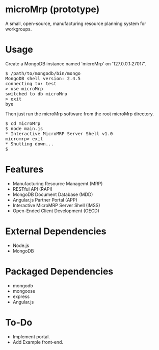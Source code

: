 microMrp (prototype)
========

A small, open-source, manufacturing resource planning system for workgroups.

Usage
========

Create a MongoDB instance named 'microMrp' on '127.0.0.1:27017'.

<pre>
$ /path/to/mongodb/bin/mongo
MongoDB shell version: 2.4.5
connecting to: test
> use microMrp
switched to db microMrp
> exit
bye
</pre>

Then just run the microMrp software from the root microMrp directory.

<pre>
$ cd microMrp
$ node main.js
* Interactive MicroMRP Server Shell v1.0
micromrp> exit
* Shutting down...
$
</pre>

Features
========

* Manufacturing Resource Managemt (MRP)
* RESTful API (RAPI)
* MongoDB Document Database (MDD)
* Angular.js Partner Portal (APP)
* Interactive MicroMRP Server Shell (IMSS)
* Open-Ended Client Development (OECD)

External Dependencies
========

* Node.js
* MongoDB

Packaged Dependencies
========

* mongodb
* mongoose
* express
* Angular.js

To-Do
========

* Implement portal.
* Add Example front-end.

